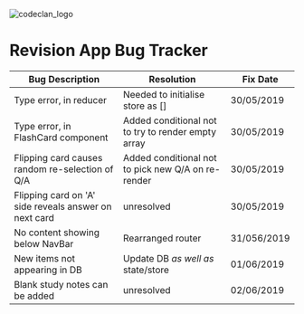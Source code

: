 ![codeclan_logo](https://user-images.githubusercontent.com/11422619/54070681-ca4c5200-425a-11e9-8cf8-cd6a191bc3cd.png)

# Revision App Bug Tracker

Bug Description | Resolution | Fix Date
--------------- | ---------- | --------
Type error, in reducer | Needed to initialise store as [] | 30/05/2019
Type error, in FlashCard component | Added conditional not to try to render empty array | 30/05/2019
Flipping card causes random re-selection of Q/A | Added conditional not to pick new Q/A on re-render | 30/05/2019
Flipping card on 'A' side reveals answer on next card | unresolved | 30/05/2019
No content showing below NavBar | Rearranged router | 31/056/2019
New items not appearing in DB | Update DB _as well as_ state/store | 01/06/2019
Blank study notes can be added | unresolved | 02/06/2019
